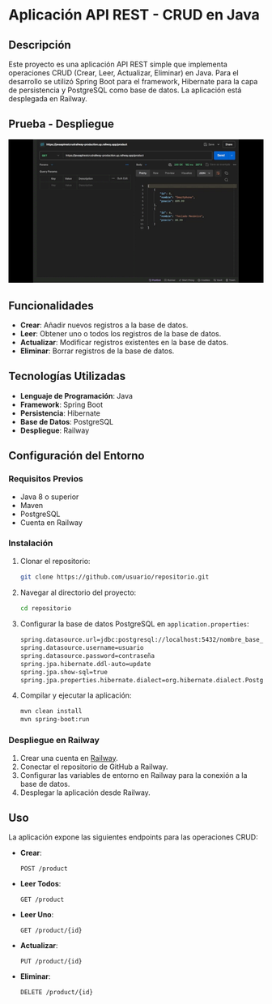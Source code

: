 # Aplicación API REST - CRUD en Java

## Descripción

Este proyecto es una aplicación API REST simple que implementa operaciones CRUD (Crear, Leer, Actualizar, Eliminar) en Java. Para el desarrollo se utilizó Spring Boot para el framework, Hibernate para la capa de persistencia y PostgreSQL como base de datos. La aplicación está desplegada en Railway.

## Prueba - Despliegue

<div align="center">
  <img src="https://github.com/RendevMq/MyGIFS/blob/main/CRUD.gif?raw=true" width="700" alt="Final Result">
</div>


## Funcionalidades

- **Crear**: Añadir nuevos registros a la base de datos.
- **Leer**: Obtener uno o todos los registros de la base de datos.
- **Actualizar**: Modificar registros existentes en la base de datos.
- **Eliminar**: Borrar registros de la base de datos.

## Tecnologías Utilizadas

- **Lenguaje de Programación**: Java
- **Framework**: Spring Boot
- **Persistencia**: Hibernate
- **Base de Datos**: PostgreSQL
- **Despliegue**: Railway

## Configuración del Entorno

### Requisitos Previos

- Java 8 o superior
- Maven
- PostgreSQL
- Cuenta en Railway

### Instalación

1. Clonar el repositorio:
    ```bash
    git clone https://github.com/usuario/repositorio.git
    ```
2. Navegar al directorio del proyecto:
    ```bash
    cd repositorio
    ```
3. Configurar la base de datos PostgreSQL en `application.properties`:
    ```properties
    spring.datasource.url=jdbc:postgresql://localhost:5432/nombre_base_datos
    spring.datasource.username=usuario
    spring.datasource.password=contraseña
    spring.jpa.hibernate.ddl-auto=update
    spring.jpa.show-sql=true
    spring.jpa.properties.hibernate.dialect=org.hibernate.dialect.PostgreSQLDialect
    ```
4. Compilar y ejecutar la aplicación:
    ```bash
    mvn clean install
    mvn spring-boot:run
    ```

### Despliegue en Railway

1. Crear una cuenta en [Railway](https://railway.app/).
2. Conectar el repositorio de GitHub a Railway.
3. Configurar las variables de entorno en Railway para la conexión a la base de datos.
4. Desplegar la aplicación desde Railway.

## Uso

La aplicación expone las siguientes endpoints para las operaciones CRUD:

- **Crear**:
    ```http
    POST /product
    ```
- **Leer Todos**:
    ```http
    GET /product
    ```
- **Leer Uno**:
    ```http
    GET /product/{id}
    ```
- **Actualizar**:
    ```http
    PUT /product/{id}
    ```
- **Eliminar**:
    ```http
    DELETE /product/{id}
    ```



